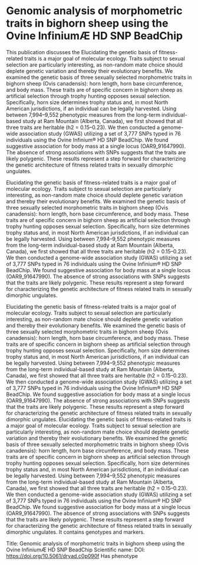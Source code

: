 # Genomic analysis of morphometric traits in bighorn sheep using the Ovine InfiniumÆ HD SNP BeadChip

This publication discusses the 
Elucidating the genetic basis of fitness-related traits is a major goal of molecular ecology. Traits subject to sexual selection are particularly interesting, as non-random mate choice should deplete genetic variation and thereby their evolutionary benefits. We examined the genetic basis of three sexually selected morphometric traits in bighorn sheep (Ovis canadensis): horn length, horn base circumference, and body mass. These traits are of specific concern in bighorn sheep as artificial selection through trophy hunting opposes sexual selection. Specifically, horn size determines trophy status and, in most North American jurisdictions, if an individual can be legally harvested. Using between 7,994–9,552 phenotypic measures from the long-term individual-based study at Ram Mountain (Alberta, Canada), we first showed that all three traits are heritable (h2 = 0.15–0.23). We then conducted a genome-wide association study (GWAS) utilizing a set of 3,777 SNPs typed in 76 individuals using the Ovine Infinium® HD SNP BeadChip. We found suggestive association for body mass at a single locus (OAR9_91647990). The absence of strong associations with SNPs suggests that the traits are likely polygenic. These results represent a step forward for characterizing the genetic architecture of fitness related traits in sexually dimorphic ungulates.

Elucidating the genetic basis of fitness-related traits is a major goal of molecular ecology. Traits subject to sexual selection are particularly interesting, as non-random mate choice should deplete genetic variation and thereby their evolutionary benefits. We examined the genetic basis of three sexually selected morphometric traits in bighorn sheep (Ovis canadensis): horn length, horn base circumference, and body mass. These traits are of specific concern in bighorn sheep as artificial selection through trophy hunting opposes sexual selection. Specifically, horn size determines trophy status and, in most North American jurisdictions, if an individual can be legally harvested. Using between 7,994–9,552 phenotypic measures from the long-term individual-based study at Ram Mountain (Alberta, Canada), we first showed that all three traits are heritable (h2 = 0.15–0.23). We then conducted a genome-wide association study (GWAS) utilizing a set of 3,777 SNPs typed in 76 individuals using the Ovine Infinium® HD SNP BeadChip. We found suggestive association for body mass at a single locus (OAR9_91647990). The absence of strong associations with SNPs suggests that the traits are likely polygenic. These results represent a step forward for characterizing the genetic architecture of fitness related traits in sexually dimorphic ungulates.

Elucidating the genetic basis of fitness-related traits is a major goal of molecular ecology. Traits subject to sexual selection are particularly interesting, as non-random mate choice should deplete genetic variation and thereby their evolutionary benefits. We examined the genetic basis of three sexually selected morphometric traits in bighorn sheep (Ovis canadensis): horn length, horn base circumference, and body mass. These traits are of specific concern in bighorn sheep as artificial selection through trophy hunting opposes sexual selection. Specifically, horn size determines trophy status and, in most North American jurisdictions, if an individual can be legally harvested. Using between 7,994–9,552 phenotypic measures from the long-term individual-based study at Ram Mountain (Alberta, Canada), we first showed that all three traits are heritable (h2 = 0.15–0.23). We then conducted a genome-wide association study (GWAS) utilizing a set of 3,777 SNPs typed in 76 individuals using the Ovine Infinium® HD SNP BeadChip. We found suggestive association for body mass at a single locus (OAR9_91647990). The absence of strong associations with SNPs suggests that the traits are likely polygenic. These results represent a step forward for characterizing the genetic architecture of fitness related traits in sexually dimorphic ungulates.
Elucidating the genetic basis of fitness-related traits is a major goal of molecular ecology. Traits subject to sexual selection are particularly interesting, as non-random mate choice should deplete genetic variation and thereby their evolutionary benefits. We examined the genetic basis of three sexually selected morphometric traits in bighorn sheep (Ovis canadensis): horn length, horn base circumference, and body mass. These traits are of specific concern in bighorn sheep as artificial selection through trophy hunting opposes sexual selection. Specifically, horn size determines trophy status and, in most North American jurisdictions, if an individual can be legally harvested. Using between 7,994–9,552 phenotypic measures from the long-term individual-based study at Ram Mountain (Alberta, Canada), we first showed that all three traits are heritable (h2 = 0.15–0.23). We then conducted a genome-wide association study (GWAS) utilizing a set of 3,777 SNPs typed in 76 individuals using the Ovine Infinium® HD SNP BeadChip. We found suggestive association for body mass at a single locus (OAR9_91647990). The absence of strong associations with SNPs suggests that the traits are likely polygenic. These results represent a step forward for characterizing the genetic architecture of fitness related traits in sexually dimorphic ungulates.
It contains  genotypes and  markers.

Title: Genomic analysis of morphometric traits in bighorn sheep using the Ovine InfiniumÆ HD SNP BeadChip
Scientific name: 
DOI: https://doi.org/10.5061/dryad.c0p090f
Has phenotype 

